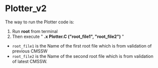# Plotter_v2

The way to run the Plotter code is:
  1. Run **__root__** from terminal
  2. Then execute " **__.x Plotter.C ("root_file1", "root_file2")__** "
  * `root_file1` is the Name of the first root file which is from validation of previous CMSSW  
  * `root_file2` is the Name     of the second root file which is from validation of latest CMSSW.
